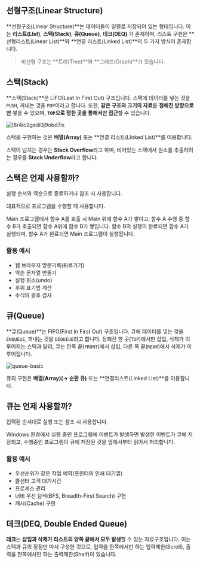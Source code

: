## 선형구조(Linear Structure)

**선형구조(LInear Structure)**는 데이터들이 일렬로 저장되어 있는 형태입니다. 이는 **리스트(LIst)**, **스택(Stack)**, **큐(Queue)**, **데크(DEQ)** 가 존재하며, 리스트 구현은 **선형리스트(Linear List)**와 **연결 리스트(Linked List)**의 두 가지 방식이 존재합니다.

> 비선형 구조는 **트리(Tree)**와 **그래프(Graph)**가 있습니다.

## 스택(Stack)

**스택(Stack)**은 LIFO(Last In First Out) 구조입니다. 스택에 데이터를 넣는 것을 `PUSH`, 꺼내는 것을 `POP`이라고 합니다. 또한, **같은 구조와 크기의 자료**를 **정해진 방향으로만** 쌓을 수 있으며, **`TOP`으로 정한 곳을 통해서만 접근**할 수 있습니다.

![l8r4ic2gedi0j9obd7ix](https://user-images.githubusercontent.com/41600558/97105281-ff8e0800-16fc-11eb-8f3b-c2b98f76d941.jpg)

스택을 구현하는 것은 **배열(Array)** 또는 **연결 리스트(LInked List)**를 이용합니다.

스택이 넘치는 경우는 **Stack Overflow**라고 하며, 비어있는 스택에서 원소를 추출하려는 경우를 **Stack Underflow**라고 합니다.



## 스택은 언제 사용할까?

실행 순서와 역순으로 종료하거나 참조 시 사용합니다.

대표적으로 프로그램을 수행할 때 사용합니다.

Main 프로그램에서 함수 A를 호출 시 Main 위에 함수 A가 쌓이고, 함수 A 수행 중 함수 B가 호출되면 함수 A위에 함수 B가 쌓입니다. 함수 B의 실행이 완료되면 함수 A가 실행되며, 함수 A가 완료되면 Main 프로그램이 실행됩니다.

### 활용 예시

- 웹 브라우저 방문기록(뒤로가기)
- 역순 문자열 만들기
- 실행 취소(undo)
- 후위 표기법 계산
- 수식의 괄호 검사



## 큐(Queue)

**큐(Queue)**는 FIFO(First In First Out) 구조입니다. 큐에 데이터를 넣는 것을 `ENQUEUE`, 꺼내는 것을 `DEQUEUE`라고 합니다. 정해진 한 곳(`TOP`)에서만 삽입, 삭제가 이루어지는 스택과 달리, 큐는 한쪽 끝(`FRONT`)에서 삽입, 다른 쪽 끝(`REAR`)에서 삭제가 이루어집니다.

![queue-basic](https://user-images.githubusercontent.com/41600558/97105296-17658c00-16fd-11eb-8ba8-d85a7e74af8b.png)

큐의 구현은 **배열(Array)(→ 순환 큐)** 또는 **연결리스트(Linked List)**를 이용합니다.



## 큐는 언제 사용할까?

입력된 순서대로 실행 또는 참조 시 사용합니다.

Windows 환경에서 실행 중인 프로그램에 이벤트가 발생하면 발생한 이벤트가 큐에 저장되고, 수행중인 프로그램이 큐에 저장된 것을 앞에서부터 읽어서 처리합니다.

### 활용 예시

- 우선순위가 같은 작업 예약(프린터의 인쇄 대기열)
- 콜센터 고객 대기시간
- 프로세스 관리
- 너비 우선 탐색(BFS, Breadth-First Search) 구현
- 캐시(Cache) 구현



## 데크(DEQ, Double Ended Queue)

**데크**는 **삽입과 삭제가 리스트의 양쪽 끝에서 모두 발생**할 수 있는 자료구조입니다. 이는 스택과 큐의 장점만 따서 구성한 것으로, 입력을 한쪽에서만 하는 입력제한(Scroll), 출력을 한쪽에서만 하는 출력제한(Shelf)이 있습니다.